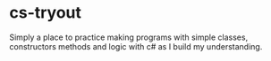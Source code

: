 # cs-tryout

Simply a place to practice making programs with simple classes, constructors methods and logic with c# as I build my understanding.
